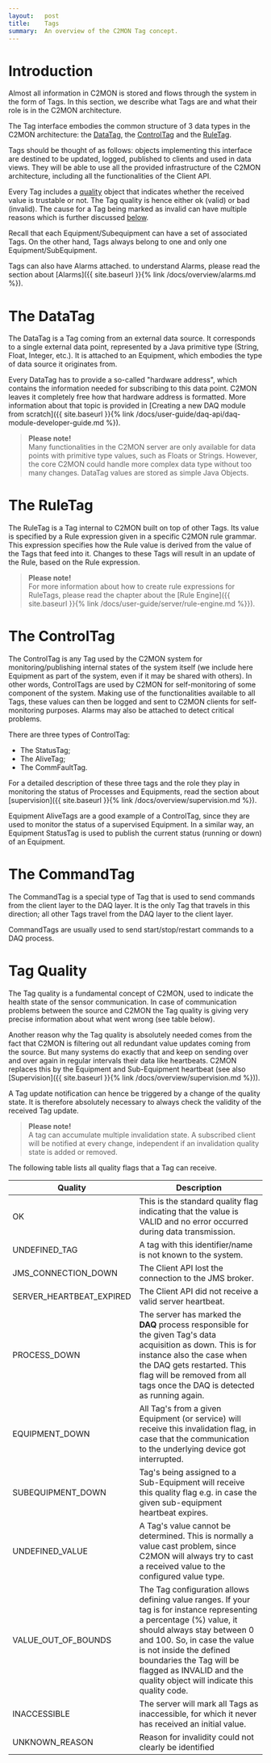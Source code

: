 ```yaml
---
layout:   post
title:    Tags
summary:  An overview of the C2MON Tag concept.
---
```


# Introduction

Almost all information in C2MON is stored and flows through the system in the form of Tags.
In this section, we describe what Tags are and what their role is in the C2MON architecture.

The Tag interface embodies the common structure of 3 data types in the C2MON architecture: the [DataTag](#the-datatag), the [ControlTag](#the-controltag) and the [RuleTag](#the-ruletag).

Tags should be thought of as follows: objects implementing this interface are destined to be updated, logged, published to clients and used in data views.
They will be able to use all the provided infrastructure of the C2MON architecture, including all the functionalities of the Client API.

Every Tag includes a [quality](#tag-quality) object that indicates whether the received value is trustable or not.
The Tag quality is hence either ok (valid) or bad (invalid).
The cause for a Tag being marked as invalid can have multiple reasons which is further discussed [below](#tag-quality).

Recall that each Equipment/Subequipment can have a set of associated Tags.
On the other hand, Tags always belong to one and only one Equipment/SubEquipment.

Tags can also have Alarms attached. to understand Alarms, please read the section about [Alarms]({{ site.baseurl }}{% link /docs/overview/alarms.md %}).


# The DataTag

The DataTag is a Tag coming from an external data source.
It corresponds to a single external data point, represented by a Java primitive type (String, Float, Integer, etc.).
It is attached to an Equipment, which embodies the type of data source it originates from.

Every DataTag has to provide a so-called "hardware address", which contains the information needed for subscribing to this data point.
C2MON leaves it completely free how that hardware address is formatted.
More information about that topic is provided in [Creating a new DAQ module from scratch]({{ site.baseurl }}{% link  /docs/user-guide/daq-api/daq-module-developer-guide.md %}).


> **Please note!** <br>
Many functionalities in the C2MON server are only available for data points with primitive type values, such as Floats or Strings.
However, the core C2MON could handle more complex data type without too many changes. DataTag values are stored as simple Java Objects.


# The RuleTag

The RuleTag is a Tag internal to C2MON built on top of other Tags.
Its value is specified by a Rule expression given in a specific C2MON rule grammar.
This expression specifies how the Rule value is derived from the value of the Tags that feed into it.
Changes to these Tags will result in an update of the Rule, based on the Rule expression.

> **Please note!** <br>
For more information about how to create rule expressions for RuleTags, please read the chapter about the [Rule Engine]({{ site.baseurl }}{% link /docs/user-guide/server/rule-engine.md %}}).


# The ControlTag

The ControlTag is any Tag used by the C2MON system for monitoring/publishing internal states of the system itself (we include here Equipment as part of the system, even if it may be shared with others). In other words, ControlTags are used by C2MON for self-monitoring of some component of the system. Making use of the functionalities available to all Tags, these values can then be logged and sent to C2MON clients for self-monitoring purposes.
Alarms may also be attached to detect critical problems.

There are three types of ControlTag:

* The StatusTag;
* The AliveTag;
* The CommFaultTag.

For a detailed description of these three tags and the role they play in monitoring the status of Processes and Equipments, read the section about
[supervision]({{ site.baseurl }}{% link /docs/overview/supervision.md %}).

Equipment AliveTags are a good example of a ControlTag, since they are used to monitor the status of a supervised Equipment.
In a similar way, an Equipment StatusTag is used to publish the current status (running or down) of an Equipment.


# The CommandTag

The CommandTag is a special type of Tag that is used to send commands from the client layer to the DAQ layer.
It is the only Tag that travels in this direction; all other Tags travel from the DAQ layer to the client layer.

CommandTags are usually used to send start/stop/restart commands to a DAQ process.


# Tag Quality

The Tag quality is a fundamental concept of C2MON, used to indicate the health state of the sensor communication.
In case of communication problems between the source and C2MON the Tag quality is giving very precise information about what went wrong (see table below).

Another reason why the Tag quality is absolutely needed comes from the fact that C2MON is filtering out all redundant value updates coming from the source.
But many systems do exactly that and keep on sending over and over again in regular intervals their data like heartbeats.
C2MON replaces this by the Equipment and Sub-Equipment heartbeat (see also [Supervision]({{ site.baseurl }}{% link /docs/overview/supervision.md %})).

A Tag update notification can hence be triggered by a change of the quality state.
It is therefore absolutely necessary to always check the validity of the received Tag update.

> **Please note!** <br>
A tag can accumulate multiple invalidation state.
A subscribed client will be notified at every change, independent if an invalidation quality state is added or removed.

The following table lists all quality flags that a Tag can receive.

| Quality |Description |
--------- | ------------
| OK | This is the standard quality flag indicating that the value is VALID and no error occurred during data transmission. |
| UNDEFINED_TAG | A tag with this identifier/name is not known to the system. |
| JMS_CONNECTION_DOWN | The Client API lost the connection to the JMS broker. |
| SERVER_HEARTBEAT_EXPIRED | The Client API did not receive a valid server heartbeat. |
| PROCESS_DOWN | The server has marked the **DAQ** process responsible for the given Tag's data acquisition as down. This is for instance also the case when the DAQ gets restarted. This flag will be removed from all tags once the DAQ is detected as running again. |
| EQUIPMENT_DOWN | All Tag's from a given Equipment (or service) will receive this invalidation flag, in case that the communication to the underlying device got interrupted. |
| SUBEQUIPMENT_DOWN | Tag's being assigned to a Sub-Equipment will receive this quality flag e.g. in case the given sub-equipment heartbeat expires. |
| UNDEFINED_VALUE | A Tag's value cannot be determined. This is normally a value cast problem, since C2MON will always try to cast a received value to the configured value type. |
| VALUE_OUT_OF_BOUNDS | The Tag configuration allows defining value ranges. If your tag is for instance representing a percentage (%) value, it should always stay between 0 and 100. So, in case the value is not inside the defined boundaries the Tag will be flagged as INVALID and the quality object will indicate this quality code. |
| INACCESSIBLE | The server will mark all Tags as inaccessible, for which it never has received an initial value. |
| UNKNOWN_REASON | Reason for invalidity could not clearly be identified |
